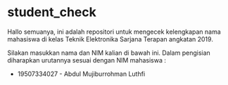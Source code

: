 # student_check
Hallo semuanya, ini adalah repositori untuk mengecek kelengkapan nama mahasiswa di kelas Teknik Elektronika Sarjana Terapan angkatan 2019.

Silakan masukkan nama dan NIM kalian di bawah ini.  Dalam pengisian diharapkan urutannya sesuai dengan NIM mahasiswa :
- 19507334027 - Abdul Mujiburrohman Luthfi
